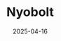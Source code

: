---  
layout: startup_page  
title: "Nyobolt"  
id: "nyobolt.com"  
permalink: "/nyoboltnyobolt.com04162025/"  
website: "https://nyobolt.com/"  
funding_round: ""  
funding_amount: "$30M"  
investors: "IQ Capital, Latitude, Scania Invest, Takasago Industry"  
about: "Nyobolt develops and manufactures energy storage and fast-charging technologies for power-intensive sectors. Their proprietary anode material enables significantly faster charging times and higher power density compared to traditional lithium batteries, addressing the growing demand for efficient and reliable power solutions in industries like AI and heavy-duty transport. This technology reduces downtime and lowers environmental impact."  
markets: "Energy Storage, Battery Technology, AI, Transportation"  
hq: "Cambridge, England, United Kingdom"  
founded_year: "2020"  
linkedin: "https://www.linkedin.com/company/nyobolt"  
twitter: "https://twitter.com/nyobolt"  
instagram: ""  
facebook: "https://www.facebook.com/nyobolt"  
crunchbase: "https://www.crunchbase.com/organization/cb2tech"  
pitchbook: "https://pitchbook.com/profiles/company/442913-41"  

date_display: "16-Apr-2025"  
date: "2025-04-16"

# SEO Optimization  
meta_title: "Nyobolt -  Funding ($30M)"  
meta_description: "Nyobolt, Nyobolt develops and manufactures energy storage and fast-charging technologies for power-intensive sectors. Their proprietary anode material enables ..."  
meta_keywords: "Nyobolt, Energy Storage, Battery Technology, AI, Transportation,  funding"  
canonical_url: "https://startup.projectstartups.com/nyoboltnyobolt.com04162025/"  
---